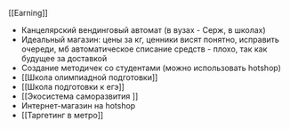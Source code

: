 
[[Earning]]

- Канцелярский вендинговый автомат (в вузах - Серж, в школах)
- Идеальный магазин: цены за кг, ценники висят понятно, исправить очереди, мб автоматическое списание средств - плохо, так как будущее за доставкой
- Создание методичек со студентами (можно использовать hotshop)
- [[Школа олимпиадной подготовки]]
- [[Школа подготовки к егэ]]
- [[Экосистема саморазвития ]]
- Интернет-магазин на hotshop
- [[Таргетинг в метро]]
